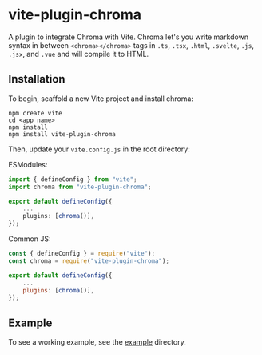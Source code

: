 # vite-plugin-chroma

A plugin to integrate Chroma with Vite. Chroma let's you write markdown syntax in between `<chroma></chroma>` tags in `.ts`, `.tsx`, `.html`, `.svelte`, `.js`, `.jsx`, and `.vue` and will compile it to HTML.

## Installation

To begin, scaffold a new Vite project and install chroma:

```shell
npm create vite
cd <app name>
npm install
npm install vite-plugin-chroma
```

Then, update your `vite.config.js` in the root directory:

ESModules:
```ts
import { defineConfig } from "vite";
import chroma from "vite-plugin-chroma";

export default defineConfig({
    ...
	plugins: [chroma()],
});
```

Common JS:
```js
const { defineConfig } = require("vite");
const chroma = require("vite-plugin-chroma");

export default defineConfig({
    ...
	plugins: [chroma()],
});
```

## Example

To see a working example, see the [example](https://github.com/chromajs/vite-plugin-chroma/tree/main/example#chroma---vanilla-example) directory.

